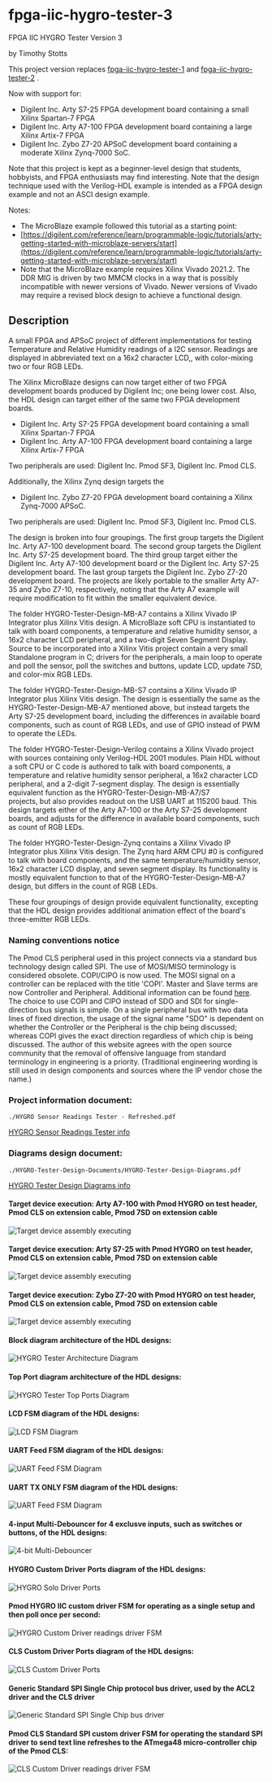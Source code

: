# fpga-iic-hygro-tester-3

FPGA IIC HYGRO Tester Version 3

by Timothy Stotts

This project version replaces
[fpga-iic-hygro-tester-1](https://github.com/timothystotts/fpga-iic-hygro-tester-1)
and
[fpga-iic-hygro-tester-2](https://github.com/timothystotts/fpga-iic-hygro-tester-2)
.

Now with support for:

- Digilent Inc. Arty S7-25 FPGA development board containing a small Xilinx Spartan-7 FPGA
- Digilent Inc. Arty A7-100 FPGA development board containing a large Xilinx Artix-7 FPGA
- Digilent Inc. Zybo Z7-20 APSoC development board containing a moderate Xilinx Zynq-7000 SoC.

Note that this project is kept as a beginner-level design that students, hobbyists, and
FPGA enthusiasts may find interesting. Note that the design technique used with the Verilog-HDL
example is intended as a FPGA design example and not an ASCI design example.

Notes:
- The MicroBlaze example followed this tutorial as a starting point:
- [https://digilent.com/reference/learn/programmable-logic/tutorials/arty-getting-started-with-microblaze-servers/start](https://digilent.com/reference/learn/programmable-logic/tutorials/arty-getting-started-with-microblaze-servers/start)
- Note that the MicroBlaze example requires Xilinx Vivado 2021.2. The DDR MIG is driven by two MMCM clocks in a way that is possibly incompatible with newer versions of Vivado. Newer versions of Vivado may require a revised block design to achieve a functional design.

## Description
A small FPGA and APSoC project of different implementations for testing Temperature and Relative Humidity
readings of a I2C sensor. Readings are displayed in abbreviated text on a 16x2 character LCD,,
with color-mixing two or four RGB LEDs.

The Xilinx MicroBlaze designs can now target either of two FPGA development boards produced by Digilent Inc; one being
lower cost. Also, the HDL design can target either of the same two FPGA development boards.
- Digilent Inc. Arty S7-25 FPGA development board containing a small Xilinx Spartan-7 FPGA
- Digilent Inc. Arty A7-100 FPGA development board containing a large Xilinx Artix-7 FPGA

Two peripherals are used: Digilent Inc. Pmod SF3, Digilent Inc. Pmod CLS.

Additionally, the Xilinx Zynq design targets the
- Digilent Inc. Zybo Z7-20 FPGA development board containing a Xilinx Zynq-7000 APSoC.

Two peripherals are used: Digilent Inc. Pmod SF3, Digilent Inc. Pmod CLS.

The design is broken into four groupings.
The first group targets the Digilent Inc. Arty A7-100 development board.
The second group targets the Digilent Inc. Arty S7-25 development board.
The third group target either the
Digilent Inc. Arty A7-100 development board or
the Digilent Inc. Arty S7-25 development board.
The last group targets the Digilent Inc. Zybo Z7-20 development board.
The projects are likely portable to the smaller Arty A7-35 and Zybo Z7-10,
respectively, noting that the Arty A7 example will require modification to fit
within the smaller equivalent device.

The folder HYGRO-Tester-Design-MB-A7 contains a Xilinx Vivado IP Integrator plus
Xilinx Vitis design. A MicroBlaze soft CPU is instantiated to talk with board components,
a temperature and relative humidity sensor,
a 16x2 character LCD peripheral,
and a two-digit Seven Segment Display.
Source to be incorporated into a Xilinx Vitis project contain
a very small Standalone program in C; drivers
for the peripherals, a main loop to operate and poll the sensor,
poll the switches and buttons,
update LCD, update 7SD, and color-mix RGB LEDs.

The folder HYGRO-Tester-Design-MB-S7 contains a Xilinx Vivado IP Integrator plus
Xilinx Vitis design. The design is essentially the same as the HYGRO-Tester-Design-MB-A7 mentioned
above, but instead targets the Arty S7-25 development board, including the differences in available
board components, such as count of RGB LEDs, and use of GPIO instead of PWM to operate the LEDs.

The folder HYGRO-Tester-Design-Verilog contains a Xilinx Vivado project with sources
containing only Verilog-HDL 2001 modules. Plain HDL without a soft CPU or C code is authored to
talk with board components,
a temperature and relative humidity sensor peripheral,
a 16x2 character LCD peripheral,
and a 2-digit 7-segment display.
The design is essentially equivalent function as the HYGRO-Tester-Design-MB-A7/S7 \
projects, but also provides readout on the USB UART at 115200 baud.
This design targets either of the Arty A7-100 or the Arty S7-25
development boards, and adjusts for the difference in available board components, such as
count of RGB LEDs.

The folder HYGRO-Tester-Design-Zynq contains a Xilinx Vivado IP Integrator plus Xilinx Vitis
design. The Zynq hard ARM CPU #0 is configured to talk with board components,
and the same temperature/humidity sensor, 16x2 character LCD display, and seven segment display.
Its functionality is mostly equivalent function to that of the HYGRO-Tester-Design-MB-A7 design,
but differs in the count of RGB LEDs.

These four groupings of design provide equivalent functionality, excepting that the HDL design provides
additional animation effect of the board's three-emitter RGB LEDs.

### Naming conventions notice
The Pmod CLS peripheral used in this project connects via a standard bus technology design called SPI.
The use of MOSI/MISO terminology is considered obsolete. COPI/CIPO is now used. The MOSI signal on a
controller can be replaced with the title 'COPI'. Master and Slave terms are now Controller and Peripheral.
Additional information can be found [here](https://www.oshwa.org/a-resolution-to-redefine-spi-signal-names).
The choice to use COPI and CIPO instead of SDO and SDI for single-direction bus signals is simple.
On a single peripheral bus with two data lines of fixed direction, the usage of the signal name
"SDO" is dependent on whether the Controller or the Peripheral is the chip being discussed;
whereas COPI gives the exact direction regardless of which chip is being discussed. The author
of this website agrees with the open source community that the removal of offensive language from
standard terminology in engineering is a priority. (Traditional engineering wording is still used
in design components and sources where the IP vendor chose the name.)

### Project information document:
```
./HYGRO Sensor Readings Tester - Refreshed.pdf
```

[HYGRO Sensor Readings Tester info](https://github.com/timothystotts/fpga-iic-hygro-tester-3/blob/main/HYGRO%20Sensor%20Readings%20Tester%20-%20Refreshed.pdf)

### Diagrams design document:
```
./HYGRO-Tester-Design-Documents/HYGRO-Tester-Design-Diagrams.pdf
```

[HYGRO Tester Design Diagrams info](https://github.com/timothystotts/fpga-iic-hygro-tester-3/blob/main/HYGRO-Tester-Design-Documents/HYGRO-Tester-Design-Diagrams.pdf)

#### Target device execution: Arty A7-100 with Pmod HYGRO on test header, Pmod CLS on extension cable, Pmod 7SD on extension cable
![Target device assembly executing](https://github.com/timothystotts/fpga-iic-hygro-tester-3/blob/main/HYGRO-Tester-Design-Documents/img_iic-hygro-tester-artya7-executing-b-20230430.jpg)

#### Target device execution: Arty S7-25 with Pmod HYGRO on test header, Pmod CLS on extension cable, Pmod 7SD on extension cable
![Target device assembly executing](https://github.com/timothystotts/fpga-iic-hygro-tester-3/blob/main/HYGRO-Tester-Design-Documents/img_iic-hygro-tester-artys7-executing-b-20230430.jpg)

#### Target device execution: Zybo Z7-20 with Pmod HYGRO on test header, Pmod CLS on extension cable, Pmod 7SD on extension cable
![Target device assembly executing](https://github.com/timothystotts/fpga-iic-hygro-tester-3/blob/main/HYGRO-Tester-Design-Documents/img_iic-hygro-tester-zyboz7-executing-b-20230430.jpg)

#### Block diagram architecture of the HDL designs:
![HYGRO Tester Architecture Diagram](https://github.com/timothystotts/fpga-iic-hygro-tester-3/blob/main/HYGRO-Tester-Design-Documents/HYGRO-Tester-Design-Diagrams-Architecture%201.svg)

#### Top Port diagram architecture of the HDL designs:
![HYGRO Tester Top Ports Diagram](https://github.com/timothystotts/fpga-iic-hygro-tester-3/blob/main/HYGRO-Tester-Design-Documents/HYGRO-Tester-Design-Diagrams-Top-Ports.svg)

#### LCD FSM diagram of the HDL designs:
![LCD FSM Diagram](https://github.com/timothystotts/fpga-iic-hygro-tester-3/blob/main/HYGRO-Tester-Design-Documents/HYGRO-Tester-Design-Diagrams-LCD-FSM.svg)

#### UART Feed FSM diagram of the HDL designs:
![UART Feed FSM Diagram](https://github.com/timothystotts/fpga-iic-hygro-tester-3/blob/main/HYGRO-Tester-Design-Documents/HYGRO-Tester-Design-Diagrams-UARTfeed.svg)

#### UART TX ONLY FSM diagram of the HDL designs:
![UART Feed FSM Diagram](https://github.com/timothystotts/fpga-iic-hygro-tester-3/blob/main/HYGRO-Tester-Design-Documents/HYGRO-Tester-Design-Diagrams-UART-Tx-FSM.svg)

#### 4-input Multi-Debouncer for 4 exclusve inputs, such as switches or buttons, of the HDL designs:
![4-bit Multi-Debouncer](https://github.com/timothystotts/fpga-iic-hygro-tester-3/blob/main/HYGRO-Tester-Design-Documents/HYGRO-Tester-Design-Diagrams-multi-debounce.svg)

#### HYGRO Custom Driver Ports diagram of the HDL designs:
![HYGRO Solo Driver Ports](https://github.com/timothystotts/fpga-iic-hygro-tester-3/blob/main/HYGRO-Tester-Design-Documents/HYGRO-Tester-Design-Diagrams-HYGRO-Ports.svg)

#### Pmod HYGRO IIC custom driver FSM for operating as a single setup and then poll once per second:
![HYGRO Custom Driver readings driver FSM](https://github.com/timothystotts/fpga-iic-hygro-tester-3/blob/main/HYGRO-Tester-Design-Documents/HYGRO-Tester-Design-Diagrams-HYGRO%20FSM.svg)

#### CLS Custom Driver Ports diagram of the HDL designs:
![CLS Custom Driver Ports](https://github.com/timothystotts/fpga-iic-hygro-tester-3/blob/main/HYGRO-Tester-Design-Documents/HYGRO-Tester-Design-Diagrams-CLS-ports.svg)

#### Generic Standard SPI Single Chip protocol bus driver, used by the ACL2 driver and the CLS driver
![Generic Standard SPI Single Chip bus driver](https://github.com/timothystotts/fpga-iic-hygro-tester-3/blob/main/HYGRO-Tester-Design-Documents/HYGRO-Tester-Design-Diagrams-SPI-generic-FSM.svg)

#### Pmod CLS Standard SPI custom driver FSM for operating the standard SPI driver to send text line refreshes to the ATmega48 micro-controller chip of the Pmod CLS:
![CLS Custom Driver readings driver FSM](https://github.com/timothystotts/fpga-iic-hygro-tester-3/blob/main/HYGRO-Tester-Design-Documents/HYGRO-Tester-Design-Diagrams-CLS-driver-FSM.svg)
